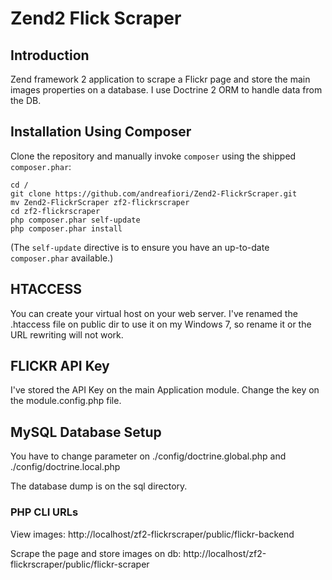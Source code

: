 Zend2 Flick Scraper
=======================

Introduction
------------
Zend framework 2 application to scrape a Flickr page and store the main images properties on a database.
I use Doctrine 2 ORM to handle data from the DB.

Installation Using Composer
----------------------------

Clone the repository and manually invoke `composer` using the shipped
`composer.phar`:

    cd /
	git clone https://github.com/andreafiori/Zend2-FlickrScraper.git
    mv Zend2-FlickrScraper zf2-flickrscraper
    cd zf2-flickrscraper
    php composer.phar self-update
    php composer.phar install

(The `self-update` directive is to ensure you have an up-to-date `composer.phar`
available.)


HTACCESS
----------------

You can create your virtual host on your web server. I've renamed the .htaccess file on public dir 
to use it on my Windows 7, so rename it or the URL rewriting will not work.

FLICKR API Key
----------------
I've stored the API Key on the main Application module. Change the key on the module.config.php file.


MySQL Database Setup
----------------

You have to change parameter on ./config/doctrine.global.php
and ./config/doctrine.local.php

The database dump is on the sql directory.

### PHP CLI URLs

View images:
	http://localhost/zf2-flickrscraper/public/flickr-backend

Scrape the page and store images on db:
	http://localhost/zf2-flickrscraper/public/flickr-scraper
